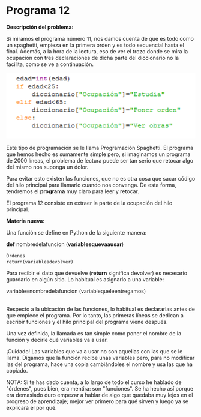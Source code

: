 
# Programa 12

**Descripción del problema:**

Si miramos el programa número 11, nos damos cuenta de que es todo como un spaghetti, empieza en la primera orden y es todo secuencial hasta el final. Además, a la hora de la lectura, eso de ver el trozo donde se mira la ocupación con tres declaraciones de dicha parte del diccionario no la facilita, como se ve a continuación.



![](img/14a.png)

Este tipo de programación se le llama Programación Spaghetti. El programa que hemos hecho es sumamente simple pero, si imaginamos un programa de 2000 líneas, el problema de lectura puede ser tan serio que retocar algo del mismo nos suponga un dolor.

Para evitar esto existen las funciones, que no es otra cosa que sacar código del hilo principal para llamarlo cuando nos convenga. De esta forma, tendremos el **programa** muy claro para leer y retocar.

El programa 12 consiste en extraer la parte de la ocupación del hilo principal.

**Materia nueva:**

Una función se define en Python de la siguiente manera:

**def** nombredelafuncion (**variablesquevaausar**)

    Órdenes
    return(variableadevolver)



Para recibir el dato que devuelve (**return** significa devolver) es necesario guardarlo en algún sitio. Lo habitual es asignarlo a una variable:

variable=nombredelafuncion (variablequeleentregamos)

<br />Respecto a la ubicación de las funciones, lo habitual es declararlas antes de que empiece el programa. Por lo tanto, las primeras líneas se dedican a escribir funciones y el hilo principal del programa viene después.

Una vez definida, la llamada es tan simple como poner el nombre de la función y decirle qué variables va a usar.

¡Cuidado! Las variables que va a usar no son aquellas con las que se le llama. Digamos que la función recibe unas variables pero, para no modificar las del programa, hace una copia cambiándoles el nombre y usa las que ha copiado.

NOTA: Si te has dado cuenta, a lo largo de todo el curso he hablado de "órdenes", pues bien, era mentira: son "funciones". Se ha hecho así porque era demasiado duro empezar a hablar de algo que quedaba muy lejos en el progreso de aprendizaje; mejor ver primero para qué sirven y luego ya se explicará el por qué.

